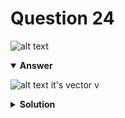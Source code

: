 # Question 24
![alt text](q24.png)

<details open>
<summary><b>Answer</b></summary>

![alt text](a24.svg)
it's vector v
</details>

<details>
<summary><b>Solution</b></summary>

![alt text](s24.png)
The combinations of u and v fill one plane. the combinatijons of v and w fill another plane Those planes meets in a line; only the vectors cv are in the both planes</details>